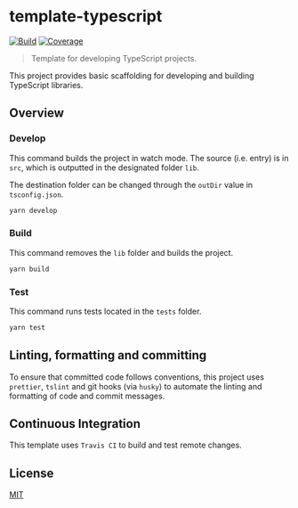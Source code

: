 # template-typescript

[![Build][build]][build-badge]
[![Coverage][codecov-shield]][codecov]

> Template for developing TypeScript projects.

This project provides basic scaffolding for developing and building TypeScript libraries.

## Overview

### Develop

This command builds the project in watch mode. The source (i.e. entry) is in `src`, which is outputted in the designated folder `lib`.

The destination folder can be changed through the `outDir` value in `tsconfig.json`.

```bash
yarn develop
```

### Build

This command removes the `lib` folder and builds the project.

```bash
yarn build
```

### Test

This command runs tests located in the `tests` folder.

```bash
yarn test
```

## Linting, formatting and committing

To ensure that committed code follows conventions, this project uses `prettier`, `tslint` and git hooks (via `husky`) to automate the linting and formatting of code and commit messages.

## Continuous Integration

This template uses `Travis CI` to build and test remote changes.

## License

[MIT](LICENSE)

[build]: https://travis-ci.com/metonym/template-typescript.svg?branch=master
[build-badge]: https://travis-ci.com/metonym/template-typescript
[codecov]: https://codecov.io/gh/metonym/template-typescript
[codecov-shield]: https://codecov.io/gh/metonym/template-typescript/branch/master/graph/badge.svg
